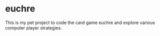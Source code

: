 # euchre
This is my pet project to code the card game euchre and explore various computer player strategies.
